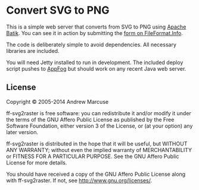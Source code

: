 # Convert SVG to PNG

This is a simple web server that converts from SVG to PNG using [Apache Batik](http://xmlgraphics.apache.org/batik/using/transcoder.html).  You can see it in action by submitting the [form on FileFormat.Info](http://www.fileformat.info/convert/image/svg2png.htm).

The code is deliberately simple to avoid dependencies.  All necessary libraries are included.

You will need Jetty installed to run in development.  The included deploy script pushes to [AppFog](https://www.appfog.com/) but should work on any recent Java web server.

## License

Copyright © 2005-2014 Andrew Marcuse

ff-svg2raster is free software: you can redistribute it and/or modify
it under the terms of the GNU Affero Public License as published by
the Free Software Foundation, either version 3 of the License, or
(at your option) any later version.

ff-svg2raster is distributed in the hope that it will be useful,
but WITHOUT ANY WARRANTY; without even the implied warranty of
MERCHANTABILITY or FITNESS FOR A PARTICULAR PURPOSE.  See the
GNU Affero Public License for more details.

You should have received a copy of the GNU Affero Public License
along with ff-svg2raster.  If not, see <http://www.gnu.org/licenses/>.